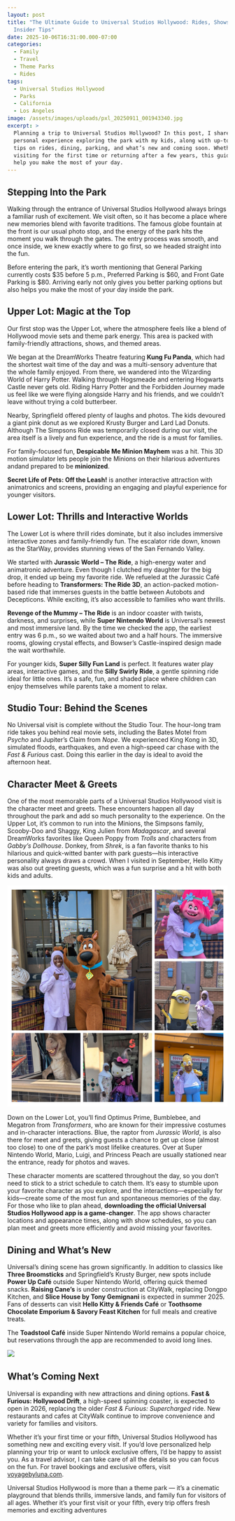 ```yaml
---
layout: post
title: "The Ultimate Guide to Universal Studios Hollywood: Rides, Shows, Food &
  Insider Tips"
date: 2025-10-06T16:31:00.000-07:00
categories:
  - Family
  - Travel
  - Theme Parks
  - Rides
tags:
  - Universal Studios Hollywood
  - Parks
  - California
  - Los Angeles
image: /assets/images/uploads/pxl_20250911_001943340.jpg
excerpt: >
  Planning a trip to Universal Studios Hollywood? In this post, I share my
  personal experience exploring the park with my kids, along with up-to-date
  tips on rides, dining, parking, and what’s new and coming soon. Whether you’re
  visiting for the first time or returning after a few years, this guide will
  help you make the most of your day.
---
```

## **Stepping Into the Park**

Walking through the entrance of Universal Studios Hollywood always brings a familiar rush of excitement. We visit often, so it has become a place where new memories blend with favorite traditions. The famous globe fountain at the front is our usual photo stop, and the energy of the park hits the moment you walk through the gates. The entry process was smooth, and once inside, we knew exactly where to go first, so we headed straight into the fun.

Before entering the park, it’s worth mentioning that General Parking currently costs $35 before 5 p.m., Preferred Parking is $60, and Front Gate Parking is $80. Arriving early not only gives you better parking options but also helps you make the most of your day inside the park.

## **Upper Lot: Magic at the Top**

Our first stop was the Upper Lot, where the atmosphere feels like a blend of Hollywood movie sets and theme park energy. This area is packed with family-friendly attractions, shows, and themed areas.

We began at the DreamWorks Theatre featuring **Kung Fu Panda**, which had the shortest wait time of the day and was a multi-sensory adventure that the whole family enjoyed. From there, we wandered into the Wizarding World of Harry Potter. Walking through Hogsmeade and entering Hogwarts Castle never gets old. Riding Harry Potter and the Forbidden Journey made us feel like we were flying alongside Harry and his friends, and we couldn’t leave without trying a cold butterbeer.

Nearby, Springfield offered plenty of laughs and photos. The kids devoured a giant pink donut as we explored Krusty Burger and Lard Lad Donuts. Although The Simpsons Ride was temporarily closed during our visit, the area itself is a lively and fun experience, and the ride is a must for families. 

For family-focused fun, **Despicable Me Minion Mayhem** was a hit. This 3D motion simulator lets people join the Minions on their hilarious adventures andand prepared to be **minionized**. 

**Secret Life of Pets: Off the Leash!** is another interactive attraction with animatronics and screens, providing an engaging and playful experience for younger visitors.

## **Lower Lot: Thrills and Interactive Worlds**

The Lower Lot is where thrill rides dominate, but it also includes immersive interactive zones and family-friendly fun. The escalator ride down, known as the StarWay, provides stunning views of the San Fernando Valley.

We started with **Jurassic World – The Ride**, a high-energy water and animatronic adventure. Even though I clutched my daughter for the big drop, it ended up being my favorite ride. We refueled at the Jurassic Café before heading to **Transformers: The Ride 3D**, an action-packed motion-based ride that immerses guests in the battle between Autobots and Decepticons. While exciting, it’s also accessible to families who want thrills.

**Revenge of the Mummy – The Ride** is an indoor coaster with twists, darkness, and surprises, while **Super Nintendo World** is Universal’s newest and most immersive land. By the time we checked the app, the earliest entry was 6 p.m., so we waited about two and a half hours. The immersive rooms, glowing crystal effects, and Bowser’s Castle-inspired design made the wait worthwhile. 

For younger kids, **Super Silly Fun Land** is perfect. It features water play areas, interactive games, and the **Silly Swirly Ride**, a gentle spinning ride ideal for little ones. It’s a safe, fun, and shaded place where children can enjoy themselves while parents take a moment to relax.

## **Studio Tour: Behind the Scenes**

No Universal visit is complete without the Studio Tour. The hour-long tram ride takes you behind real movie sets, including the Bates Motel from *Psycho* and Jupiter’s Claim from *Nope*. We experienced King Kong in 3D, simulated floods, earthquakes, and even a high-speed car chase with the *Fast & Furious* cast. Doing this earlier in the day is ideal to avoid the afternoon heat.

## **Character Meet & Greets**

One of the most memorable parts of a Universal Studios Hollywood visit is the character meet and greets. These encounters happen all day throughout the park and add so much personality to the experience. On the Upper Lot, it’s common to run into the Minions, the Simpsons family, Scooby-Doo and Shaggy, King Julien from *Madagascar*, and several DreamWorks favorites like Queen Poppy from *Trolls* and characters from *Gabby’s Dollhouse*. Donkey, from *Shrek*, is a fan favorite thanks to his hilarious and quick-witted banter with park guests—his interactive personality always draws a crowd. When I visited in September, Hello Kitty was also out greeting guests, which was a fun surprise and a hit with both kids and adults.

![](/assets/images/uploads/pxl_20250910_180315719-collage.jpg)

Down on the Lower Lot, you’ll find Optimus Prime, Bumblebee, and Megatron from *Transformers*, who are known for their impressive costumes and in-character interactions. Blue, the raptor from *Jurassic World*, is also there for meet and greets, giving guests a chance to get up close (almost too close) to one of the park’s most lifelike creatures. Over at Super Nintendo World, Mario, Luigi, and Princess Peach are usually stationed near the entrance, ready for photos and waves.

These character moments are scattered throughout the day, so you don’t need to stick to a strict schedule to catch them. It’s easy to stumble upon your favorite character as you explore, and the interactions—especially for kids—create some of the most fun and spontaneous memories of the day. For those who like to plan ahead, **downloading the official Universal Studios Hollywood app is a game-changer**. The app shows character locations and appearance times, along with show schedules, so you can plan meet and greets more efficiently and avoid missing your favorites.

## **Dining and What’s New**

Universal’s dining scene has grown significantly. In addition to classics like **Three Broomsticks** and Springfield’s Krusty Burger, new spots include **Power Up Café** outside Super Nintendo World, offering quick themed snacks. **Raising Cane’s** is under construction at CityWalk, replacing Dongpo Kitchen, and **Slice House by Tony Gemignani** is expected in summer 2025. Fans of desserts can visit **Hello Kitty & Friends Café** or **Toothsome Chocolate Emporium & Savory Feast Kitchen** for full meals and creative treats.

The **Toadstool Café** inside Super Nintendo World remains a popular choice, but reservations through the app are recommended to avoid long lines. 

![](/assets/images/uploads/screenshot-2025-10-06-at-2.33.13 pm.png)

## **What’s Coming Next**

Universal is expanding with new attractions and dining options. **Fast & Furious: Hollywood Drift**, a high-speed spinning coaster, is expected to open in 2026, replacing the older *Fast & Furious: Supercharged* ride. New restaurants and cafes at CityWalk continue to improve convenience and variety for families and visitors.

Whether it’s your first time or your fifth, Universal Studios Hollywood has something new and exciting every visit. If you’d love personalized help planning your trip or want to unlock exclusive offers, I’d be happy to assist you. As a travel advisor, I can take care of all the details so you can focus on the fun. For travel bookings and exclusive offers, visit [voyagebyluna.com](https://voyagebyluna.com/).

Universal Studios Hollywood is more than a theme park — it’s a cinematic playground that blends thrills, immersive lands, and family fun for visitors of all ages. Whether it’s your first visit or your fifth, every trip offers fresh memories and exciting adventures

